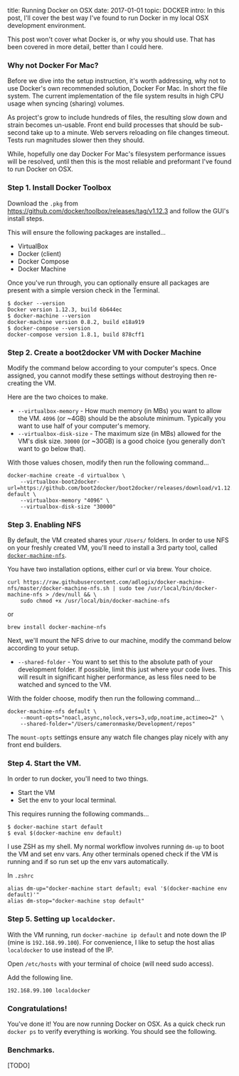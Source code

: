 title: Running Docker on OSX
date: 2017-01-01
topic: DOCKER
intro: In this post, I'll cover the best way I've found to run Docker in my local OSX development environment.

This post won't cover what Docker is, or why you should use. That has been covered in more detail, better than I could here.

### Why not Docker For Mac?

Before we dive into the setup instruction, it's worth addressing, why not to use Docker's own recommended solution, Docker For Mac.
In short the file system. The current implementation of the file system results in high CPU usage when syncing (sharing) volumes.

As project's grow to include hundreds of files, the resulting slow down and strain becomes un-usable. Front end build processes that should be sub-second take up to a minute. Web servers reloading on file changes timeout. Tests run magnitudes slower then they should.

While, hopefully one day Docker For Mac's filesystem performance issues will be resolved, until then this is the most reliable and preformant I've found to run Docker on OSX.

### Step 1. Install Docker Toolbox

Download the `.pkg` from https://github.com/docker/toolbox/releases/tag/v1.12.3 and follow the GUI's install steps.

This will ensure the following packages are installed...
* VirtualBox
* Docker (client)
* Docker Compose
* Docker Machine

Once you've run through, you can optionally ensure all packages are present with a simple version check in the Terminal.

```
$ docker --version
Docker version 1.12.3, build 6b644ec
$ docker-machine --version
docker-machine version 0.8.2, build e18a919
$ docker-compose --version
docker-compose version 1.8.1, build 878cff1
```

### Step 2. Create a boot2docker VM with Docker Machine

Modify the command below according to your computer's specs. Once assigned, you cannot modify these settings without destroying then re-creating the VM.

Here are the two choices to make.

* `--virtualbox-memory` - How much memory (in MBs) you want to allow the VM. `4096` (or ~4GB) should be the absolute minimum. Typically you want to use half of your computer's memory.
* `--virtualbox-disk-size` - The maximum size (in MBs) allowed for the VM's disk size. `30000` (or ~30GB) is a good choice (you generally don't want to go below that).

With those values chosen, modify then run the following command...

```
docker-machine create -d virtualbox \
    --virtualbox-boot2docker-url=https://github.com/boot2docker/boot2docker/releases/download/v1.12.3/boot2docker.iso default \
    --virtualbox-memory "4096" \
    --virtualbox-disk-size "30000"
```

### Step 3. Enabling NFS

By default, the VM created shares your `/Users/` folders.
In order to use NFS on your freshly created VM, you'll need to install a 3rd party tool, called [`docker-machine-nfs`](https://github.com/adlogix/docker-machine-nfs).

You have two installation options, either curl or via brew. Your choice.

```
curl https://raw.githubusercontent.com/adlogix/docker-machine-nfs/master/docker-machine-nfs.sh | sudo tee /usr/local/bin/docker-machine-nfs > /dev/null && \
    sudo chmod +x /usr/local/bin/docker-machine-nfs
```

or

```
brew install docker-machine-nfs
```

Next, we'll mount the NFS drive to our machine, modify the command below according to your setup.

* `--shared-folder` - You want to set this to the absolute path of your development folder. If possible, limit this just where your code lives. This will result in significant higher performance, as less files need to be watched and synced to the VM.

With the folder choose, modify then run the following command...
```
docker-machine-nfs default \
    --mount-opts="noacl,async,nolock,vers=3,udp,noatime,actimeo=2" \
    --shared-folder="/Users/cameronmaske/Development/repos"
```

The `mount-opts` settings ensure any watch file changes play nicely with any front end builders.

### Step 4. Start the VM.

In order to run docker, you'll need to two things.
* Start the VM
* Set the env to your local terminal.

This requires running the following commands...

```
$ docker-machine start default
$ eval $(docker-machine env default)
```

I use ZSH as my shell. My normal workflow involves running `dm-up` to boot the VM and set env vars. Any other terminals opened check if the VM is running and if so run set up the env vars automatically.

In `.zshrc`
```
alias dm-up="docker-machine start default; eval '$(docker-machine env default)'"
alias dm-stop="docker-machine stop default"
```

### Step 5. Setting up `localdocker`.

With the VM running, run `docker-machine ip default` and note down the IP (mine is `192.168.99.100`).
For convenience, I like to setup the host alias `localdocker` to use instead of the IP.  

Open `/etc/hosts` with your terminal of choice (will need sudo access).

Add the following line.
```
192.168.99.100 localdocker
```

### Congratulations!

You've done it! You are now running Docker on OSX.
As a quick check run `docker ps` to verify everything is working. You should see the following.

### Benchmarks.

[TODO]
